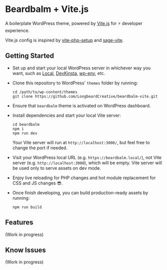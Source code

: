 # Beardbalm + Vite.js

A boilerplate WordPress theme, powered by [Vite.js](https://vitejs.dev/) for ⚡️ developer experience.

Vite.js config is inspired by [vite-php-setup](https://github.com/andrefelipe/vite-php-setup) and [sage-vite](https://github.com/8bit-echo/sage-vite).

## Getting Started

- Set up and start your local WordPress server in whichever way you want, such as [Local](https://localwp.com/), [DevKinsta](https://kinsta.com/devkinsta/), [wp-env](https://developer.wordpress.org/block-editor/reference-guides/packages/packages-env/), etc.

- Clone this repository to WordPress' `themes` folder by running:

  ```shell
  cd /path/to/wp-content/themes
  git clone https://github.com/LongbeardCreative/beardbalm-vite.git
  ```

- Ensure that `beardbalm` theme is activated on WordPress dashboard.

- Install dependencies and start your local Vite server:

  ```shell
  cd beardbalm
  npm i
  npm run dev
  ```

  Your Vite server will run at `http://localhost:3000/`, but feel free to change the port if needed.

- Visit your WordPress local URL (e.g. `https://beardbalm.local/`), not Vite server (e.g. `http://localhost:3000`), which will be empty. Vite server will be used only to serve assets on dev mode.

- Enjoy live reloading for PHP changes and hot module replacement for CSS and JS changes 😎.

- Once finish developing, you can build production-ready assets by running:

  ```
  npm run build
  ```

## Features

(Work in progress)

## Know Issues

(Work in progress)
